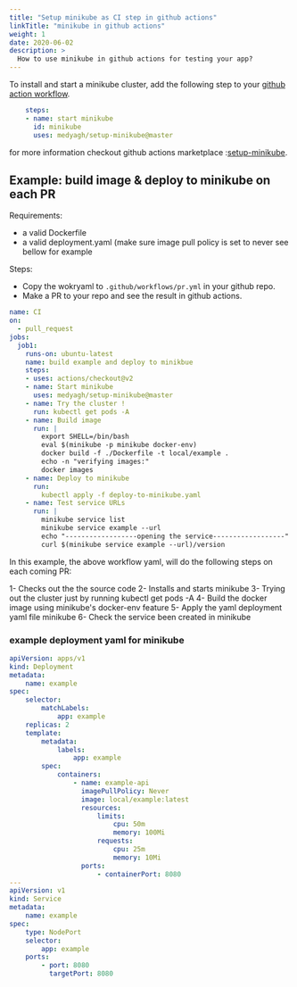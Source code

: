```yaml
---
title: "Setup minikube as CI step in github actions"
linkTitle: "minikube in github actions"
weight: 1
date: 2020-06-02
description: >
  How to use minikube in github actions for testing your app?
---
```


To install and start a minikube cluster, add the following step to your [github action workflow](https://help.github.com/en/actions/configuring-and-managing-workflows/configuring-a-workflow).


```yaml
    steps:
    - name: start minikube
      id: minikube
      uses: medyagh/setup-minikube@master
```

for more information checkout github actions marketplace :[setup-minikube](https://github.com/marketplace/actions/setup-minikube).

## Example: build image & deploy to minikube on each PR

Requirements:

- a valid Dockerfile
- a valid deployment.yaml  (make sure image pull policy is set to never see bellow for example

Steps:

- Copy the wokryaml to `.github/workflows/pr.yml` in your github repo.
- Make a PR to your repo and see the result in github actions.

```yaml
name: CI
on:
  - pull_request
jobs:
  job1:
    runs-on: ubuntu-latest
    name: build example and deploy to minikbue
    steps:
    - uses: actions/checkout@v2
    - name: Start minikube
      uses: medyagh/setup-minikube@master
    - name: Try the cluster !
      run: kubectl get pods -A
    - name: Build image
      run: |
        export SHELL=/bin/bash
        eval $(minikube -p minikube docker-env)
        docker build -f ./Dockerfile -t local/example .
        echo -n "verifying images:"
        docker images
    - name: Deploy to minikube
      run:
        kubectl apply -f deploy-to-minikube.yaml
    - name: Test service URLs
      run: |
        minikube service list
        minikube service example --url
        echo "------------------opening the service------------------"
        curl $(minikube service example --url)/version
```

In this example, the above workflow yaml, will do the following steps on each coming PR:

1- Checks out the the source code
2- Installs and starts minikube
3- Trying out the cluster just by running kubectl get pods -A
4- Build the docker image using minikube's docker-env feature
5- Apply the yaml deployment yaml file minikube
6- Check the service been created in minikube

### example deployment yaml for minikube

```yaml
apiVersion: apps/v1
kind: Deployment
metadata:
    name: example
spec:
    selector:
        matchLabels:
            app: example
    replicas: 2
    template:
        metadata:
            labels:
                app: example
        spec:
            containers:
                - name: example-api
                  imagePullPolicy: Never
                  image: local/example:latest
                  resources:
                      limits:
                          cpu: 50m
                          memory: 100Mi
                      requests:
                          cpu: 25m
                          memory: 10Mi
                  ports:
                      - containerPort: 8080
---
apiVersion: v1
kind: Service
metadata:
    name: example
spec:
    type: NodePort
    selector:
        app: example
    ports:
        - port: 8080
          targetPort: 8080
```
